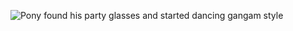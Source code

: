 <!--begin team ponies-->
![Pony found his party glasses and started dancing gangam style](http://fc00.deviantart.net/fs70/f/2012/323/7/2/gangnam_commission__bat_pony_by_chocomilkterrorist-d5lgpuy.gif)
<!--end team ponies-->
<!--begin team bunnies-->

<!--end team bunnies-->
<!--begin team tigers-->

<!--end team tigers-->
<!--begin team alpacas-->

<!--end team alpacas-->
<!--begin team ducks-->

<!--end team ducks-->
